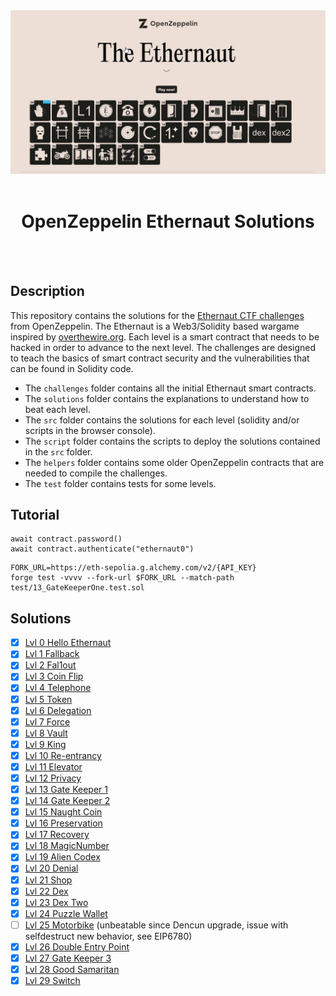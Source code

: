<div align="center">

<img src="./assets/ethernaut-CTF.webp" width="1200px"/>
<br><br>
<h1><strong>OpenZeppelin Ethernaut Solutions</strong></h1>

</div>
<br></br>

## Description

This repository contains the solutions for the [Ethernaut CTF challenges](https://ethernaut.openzeppelin.com/) from OpenZeppelin. The Ethernaut is a Web3/Solidity based wargame inspired by [overthewire.org](https://overthewire.org/wargames/). Each level is a smart contract that needs to be hacked in order to advance to the next level. The challenges are designed to teach the basics of smart contract security and the vulnerabilities that can be found in Solidity code.

- The `challenges` folder contains all the initial Ethernaut smart contracts.
- The `solutions` folder contains the explanations to understand how to beat each level.
- The `src` folder contains the solutions for each level (solidity and/or scripts in the browser console).
- The `script` folder contains the scripts to deploy the solutions contained in the `src` folder.
- The `helpers` folder contains some older OpenZeppelin contracts that are needed to compile the challenges.
- The `test` folder contains tests for some levels.

## Tutorial

```shell
await contract.password()
await contract.authenticate("ethernaut0")
```

```
FORK_URL=https://eth-sepolia.g.alchemy.com/v2/{API_KEY}
forge test -vvvv --fork-url $FORK_URL --match-path test/13_GateKeeperOne.test.sol
```

## Solutions

- [x] [Lvl 0 Hello Ethernaut](./solutions/00_HelloEthernaut.md)
- [x] [Lvl 1 Fallback](./solutions/01_Fallback.md)
- [x] [Lvl 2 Fal1out](./solutions/02_Fal1out.md)
- [x] [Lvl 3 Coin Flip](./solutions/03_CoinFlip.md)
- [x] [Lvl 4 Telephone](./solutions/04_Telephone.md)
- [x] [Lvl 5 Token](./solutions/05_Token.md)
- [x] [Lvl 6 Delegation](./solutions/06_Delegation.md)
- [x] [Lvl 7 Force](./solutions/07_Force.md)
- [x] [Lvl 8 Vault](./solutions/08_Vault.md)
- [x] [Lvl 9 King](./solutions/09_King.md)
- [x] [Lvl 10 Re-entrancy](./solutions/10_Reentrancy.md)
- [x] [Lvl 11 Elevator](./solutions/11_Elevator.md)
- [x] [Lvl 12 Privacy](./solutions/12_Privacy.md)
- [x] [Lvl 13 Gate Keeper 1](./solutions/13_GateKeeperOne.md)
- [x] [Lvl 14 Gate Keeper 2](./solutions/14_GateKeeperTwo.md)
- [x] [Lvl 15 Naught Coin](./solutions/15_NaughtCoin.md)
- [x] [Lvl 16 Preservation](./solutions/16_Preservation.md)
- [x] [Lvl 17 Recovery](./solutions/17_Recovery.md)
- [x] [Lvl 18 MagicNumber](./solutions/18_MagicNumber.md)
- [x] [Lvl 19 Alien Codex](./solutions/19_AlienCodex.md)
- [x] [Lvl 20 Denial](./solutions/20_Denial.md)
- [x] [Lvl 21 Shop](./solutions/21_Shop.md)
- [x] [Lvl 22 Dex](./solutions/22_Dex.md)
- [x] [Lvl 23 Dex Two](./solutions/23_DexTwo.md)
- [x] [Lvl 24 Puzzle Wallet](./solutions/24_PuzzleWallet.md)
- [ ] [Lvl 25 Motorbike](./solutions/25_Motorbike.md) (unbeatable since Dencun upgrade, issue with selfdestruct new behavior, see EIP6780)
- [x] [Lvl 26 Double Entry Point](./solutions/26_DoubleEntryPoint.md)
- [x] [Lvl 27 Gate Keeper 3](./solutions/27_GateKeeperthree.md)
- [x] [Lvl 28 Good Samaritan](./solutions/28_GoodSamaritan.md)
- [x] [Lvl 29 Switch](./solutions/29_Switch.md)
